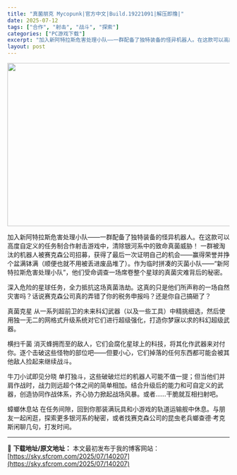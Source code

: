 ```yaml
---
title: "真菌朋克 Mycopunk|官方中文|Build.19221091|解压即撸|"
date: 2025-07-12
tags: ["合作", "射击", "战斗", "探索"]
categories: ["PC游戏下载"]
excerpt: "加入新阿特拉斯危害处理小队——一群配备了独特装备的怪异机器人。在这款可以高度自定义的任务制合作射击游戏中，清除银河系中的致命真菌威胁！ 一群被淘汰的机器人被赛克森公司招募，获得了最后一次证明自己的机会——赢得荣誉并挣个盆满钵满（顺便也就不用被丢进废品堆了）。作为临时拼凑的灭菌小队——“新阿特拉斯危害&hellip;"
layout: post
---
```


<img class="aligncenter size-full wp-image-140133" src="https://sky.sfcrom.com/wp-content/uploads/2025/07/2025071204592915.webp" alt="" width="660" height="370" />

加入新阿特拉斯危害处理小队——一群配备了独特装备的怪异机器人。在这款可以高度自定义的任务制合作射击游戏中，清除银河系中的致命真菌威胁！
一群被淘汰的机器人被赛克森公司招募，获得了最后一次证明自己的机会——赢得荣誉并挣个盆满钵满（顺便也就不用被丢进废品堆了）。作为临时拼凑的灭菌小队——“新阿特拉斯危害处理小队”，他们受命调查一场席卷整个星球的真菌灾难背后的秘密。

深入危险的星球任务，全力抵抗这场真菌浩劫。这真的只是他们所声称的一场自然灾害吗？话说赛克森公司真的弄错了你的税务申报吗？还是你自己搞砸了？

真菌克星
从一系列超前卫的未来科幻武器（以及一些工具）中精挑细选，然后使用独一无二的网格式升级系统对它们进行超级强化，打造你梦寐以求的科幻超级武器。

横扫千菌
消灭蜂拥而至的敌人，它们会腐化星球上的科技，将其化作武器来对付你。逐个击破这些怪物的部位吧——但要小心，它们掉落的任何东西都可能会被其他敌人捡起来继续战斗。

牛刀小试即见分晓
单打独斗，这些破破烂烂的机器人可能不值一提；但当他们并肩作战时，战力则远超个体之间的简单相加。结合升级后的能力和可自定义的武器，创造协同作战体系，齐心协力掀起战场风暴。或者……干脆就互相扫射吧。

蟑螂休息站
在任务间隙，回到你那装满玩具和小游戏的轨道运输舰中休息。与朋友一起闲逛，探索更多银河系的秘密，或者找赛克森公司的昆虫老兵螂查德·考克斯闲聊几句，打发时间。

---
📖 **下载地址/原文地址：** 本文最初发布于我的博客网站：[https://sky.sfcrom.com/2025/07/140207](https://sky.sfcrom.com/2025/07/140207)
